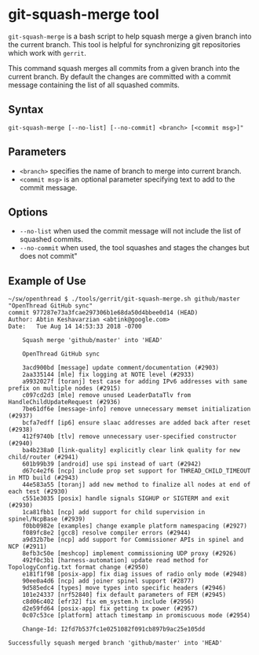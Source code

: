 # git-squash-merge tool

`git-squash-merge` is a bash script to help squash merge a given branch into the current branch. This tool is helpful for synchronizing git repositories which work with `gerrit`.

This command squash merges all commits from a given branch into the current branch. By default the changes are committed with a commit message containing the list of all squashed commits.

## Syntax

```
git-squash-merge [--no-list] [--no-commit] <branch> [<commit msg>]"
```

## Parameters

- `<branch>` specifies the name of branch to merge into current branch.
- `<commit msg>` is an optional parameter specifying text to add to the commit message.

## Options

- `--no-list` when used the commit message will not include the list of squashed commits.
- `--no-commit` when used, the tool squashes and stages the changes but does not commit"

## Example of Use

```
~/sw/openthread $ ./tools/gerrit/git-squash-merge.sh github/master "OpenThread GitHub sync"
commit 977287e73a3fcae297306b1e68da50d4bbee0d14 (HEAD)
Author: Abtin Keshavarzian <abtink@google.com>
Date:   Tue Aug 14 14:53:33 2018 -0700

    Squash merge 'github/master' into 'HEAD'

    OpenThread GitHub sync

    3acd900bd [message] update comment/documentation (#2903)
    2aa335144 [mle] fix logging at NOTE level (#2933)
    a9932027f [toranj] test case for adding IPv6 addresses with same prefix on multiple nodes (#2915)
    c097cd2d3 [mle] remove unused LeaderDataTlv from HandleChildUpdateRequest (#2936)
    7be61df6e [message-info] remove unnecessary memset initialization (#2937)
    bcfa7edff [ip6] ensure slaac addresses are added back after reset (#2938)
    412f9740b [tlv] remove unnecessary user-specified constructor (#2940)
    ba4b238a0 [link-quality] explicitly clear link quality for new child/router (#2941)
    601b99b39 [android] use spi instead of uart (#2942)
    d67c4e2f6 [ncp] include prop set support for THREAD_CHILD_TIMEOUT in MTD build (#2943)
    44e583a55 [toranj] add new method to finalize all nodes at end of each test (#2930)
    c551e3035 [posix] handle signals SIGHUP or SIGTERM and exit (#2930)
    1ca81fbb1 [ncp] add support for child supervision in spinel/NcpBase (#2939)
    f0bb0982e [examples] change example platform namespacing (#2927)
    f089fc8e2 [gcc8] resolve compiler errors (#2944)
    a9d32b7be [ncp] add support for Commissioner APIs in spinel and NCP (#2911)
    8efb3c50e [meshcop] implement commissioning UDP proxy (#2926)
    492f0c3b1 [harness-automation] update read method for TopologyConfig.txt format change (#2950)
    e181f1f98 [posix-app] fix diag issues of radio only mode (#2948)
    90ee0a4d6 [ncp] add joiner spinel support (#2877)
    9d585edc4 [types] move types into specific headers (#2946)
    101e24337 [nrf52840] fix default parameters of FEM (#2945)
    c8d06c402 [efr32] fix em_system.h include (#2956)
    d2e59fd64 [posix-app] fix getting tx power (#2957)
    0c07c53ce [platform] attach timestamp in promiscuous mode (#2954)

    Change-Id: I2fd7b537fc1e0251082f091cb897b9ac25e105dd

Successfully squash merged branch 'github/master' into 'HEAD'
```
